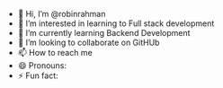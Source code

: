 - 👋 Hi, I’m @robinrahman
- 👀 I’m interested in learning to Full stack development
- 🌱 I’m currently learning Backend Development
- 💞️ I’m looking to collaborate on GitHUb
- 📫 How to reach me 
- 😄 Pronouns:
- ⚡ Fun fact: 

<!---
robinrahman/robinrahman is a ✨ special ✨ repository because its `README.md` (this file) appears on your GitHub profile.
You can click the Preview link to take a look at your changes.
--->
